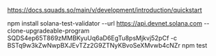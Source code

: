 https://docs.squads.so/main/v/development/introduction/quickstart

npm install
solana-test-validator --url https://api.devnet.solana.com --clone-upgradeable-program SQDS4ep65T869zMMBKyuUq6aD6EgTu8psMjkvj52pCf -c BSTq9w3kZwNwpBXJEvTZz2G9ZTNyKBvoSeXMvwb4cNZr
npm test